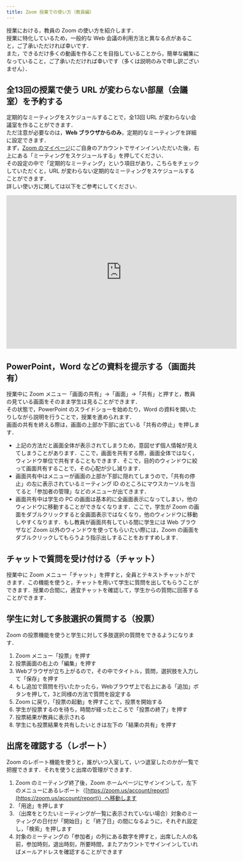 ```yaml
---
title: Zoom 授業での使い方（教員編）
---
```


授業における，教員の Zoom の使い方を紹介します．  
授業に特化しているため，一般的な Web 会議の利用方法と異なる点があること，ご了承いただければ幸いです．  
また，できるだけ多くの動画を作ることを目指していることから，簡単な編集になっていること，ご了承いただければ幸いです（多くは説明のみで申し訳ございません）．   

<a name="schedule"> </a>
## 全13回の授業で使う URL が変わらない部屋（会議室）を予約する
定期的なミーティングをスケジュールすることで，全13回 URL が変わらない会議室を作ることができます．  
ただ注意が必要なのは，**Web ブラウザからのみ**，定期的なミーティングを詳細に設定できます．  
まず，<a href="https://zoom.us/profile" target="_blank">Zoom のマイページ</a>にご自身のアカウントでサインインいただいた後，右上にある「ミーティングをスケジュールする」を押してください．  
その設定の中で「定期的なミーティング」という項目があり，こちらをチェックしていただくと，URL が変わらない定期的なミーティングをスケジュールすることができます．  
詳しい使い方に関しては以下をご参考にしてください．  

<iframe width="600" height="400" src="https://www.youtube.com/embed/rf_Tw0L5PLs" frameborder="0" allow="accelerometer; autoplay; encrypted-media; gyroscope; picture-in-picture" allowfullscreen></iframe>


<a name="sharing_screen_materials"> </a>
## PowerPoint，Word などの資料を提示する（画面共有）
授業中に Zoom メニュー「画面の共有」→「画面」→「共有」と押すと，教員の見ている画面をそのまま学生は見ることができます．  
その状態で，PowerPoint のスライドショーを始めたり，Word の資料を開いたりしながら説明を行うことで，授業を進められます．  
画面の共有を終える際は，画面の上部か下部に出ている「共有の停止」を押します．  
  * 上記の方法だと画面全体が表示されてしまうため，意図せず個人情報が見えてしまうことがあります．ここで，画面を共有する際，画面全体ではなく，ウィンドウ単位で共有することもできます．そこで，目的のウィンドウに絞って画面共有することで，その心配が少し減ります．
  * 画面共有中はメニューが画面の上部か下部に隠れてしまうので，「共有の停止」の左に表示されているミーティング ID のところにマウスカーソルを当てると「参加者の管理」などのメニューが出てきます．
  * 画面共有中は学生の PC の画面は基本的に全画面表示になってしまい，他のウィンドウに移動することができなくなります．ここで，学生が Zoom の画面をダブルクリックすると全画面表示ではなくなり，他のウィンドウに移動しやすくなります．もし教員が画面共有している間に学生には Web ブラウザなど Zoom 以外のウィンドウを使ってもらいたい際には，Zoom の画面をダブルクリックしてもらうよう指示出しすることをおすすめします．

<a name="chat"> </a>
## チャットで質問を受け付ける（チャット）
授業中に Zoom メニュー「チャット」を押すと，全員とテキストチャットができます．この機能を使うと，チャットを用いて学生に質問を出してもらうことができます．授業の合間に，適宜チャットを確認して，学生からの質問に回答することができます．


<a name="poll"> </a>
## 学生に対して多肢選択の質問する（投票）
Zoom の投票機能を使うと学生に対して多肢選択の質問をできるようになります．  
1. Zoom メニュー「投票」を押す
2. 投票画面の右上の「編集」を押す
3. Webブラウザが立ち上がるので，その中でタイトル，質問，選択肢を入力して「保存」を押す
4. もし追加で質問を行いたかったら，Webブラウザ上で右上にある「追加」ボタンを押して，3と同様の方法で質問を設定する
5. Zoom に戻り，「投票の起動」を押すことで，投票を開始する
6. 学生が投票するのを待ち，時間が経ったところで「投票の終了」を押す
7. 投票結果が教員に表示される
8. 学生にも投票結果を共有したいときは左下の「結果の共有」を押す


<a name="attendance"> </a>
## 出席を確認する（レポート）
Zoom のレポート機能を使うと，誰がいつ入室して，いつ退室したのかが一覧で把握できます．それを使うと出席の管理ができます．  
1. Zoom のミーティング終了後，Zoom ホームページにサインインして，左下のメニューにあるレポート（[https://zoom.us/account/report](https://zoom.us/account/report)）へ移動します
2. 「用途」を押します
3. （出席をとりたいミーティングが一覧に表示されていない場合）対象のミーティングの日付が「開始日」と「終了日」の間になるように，それぞれ設定し，「検索」を押します
4. 対象のミーティングの「参加者」の列にある数字を押すと，出席した人の名前，参加時刻，退出時刻，所要時間，またアカウントでサインインしていればメールアドレスを確認することができます

